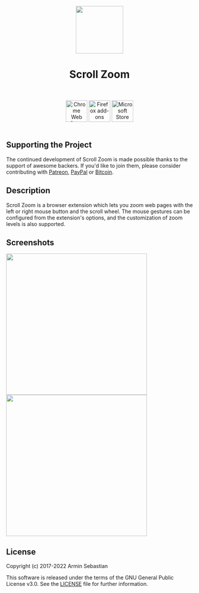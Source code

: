 <p align="center"><img width="128" height="128" src="https://i.imgur.com/W61y3SQ.png"></p>
<h1 align="center">Scroll Zoom</h1>

<p align="center">
  </br></br>
  <a href="https://chrome.google.com/webstore/detail/ccfomhdaagemnbhbpminjoggkbglmcgb">
    <img height="58" src="https://i.imgur.com/K9Yh8G9.png" alt="Chrome Web Store"></a>
  <a href="https://addons.mozilla.org/en-US/firefox/addon/scroll-zoom/">
    <img height="58" src="https://i.imgur.com/2jJOtTI.png" alt="Firefox add-ons"></a>
  <a href="https://microsoftedge.microsoft.com/addons/detail/pafomddlmihbmamkddcolihjafncmigm">
    <img height="58" src="https://i.imgur.com/es2YFRA.png" alt="Microsoft Store"></a>
  </br></br>
</p>

## Supporting the Project

The continued development of Scroll Zoom is made possible
thanks to the support of awesome backers. If you'd like to join them,
please consider contributing with
[Patreon](https://armin.dev/go/patreon?pr=scroll-zoom&src=repo),
[PayPal](https://armin.dev/go/paypal?pr=scroll-zoom&src=repo) or
[Bitcoin](https://armin.dev/go/bitcoin?pr=scroll-zoom&src=repo).

## Description

Scroll Zoom is a browser extension which lets you zoom web pages
with the left or right mouse button and the scroll wheel.
The mouse gestures can be configured from the extension's options,
and the customization of zoom levels is also supported.

## Screenshots

<p>
  <picture>
    <source srcset="https://i.imgur.com/Rc0uVsv.png" media="(prefers-color-scheme: dark)">
    <img width="380" src="https://i.imgur.com/7vxBiJJ.png">
  </picture>
  <picture>
    <source srcset="https://i.imgur.com/nY3bCXC.png" media="(prefers-color-scheme: dark)">
    <img width="380" src="https://i.imgur.com/EI4GKH0.png">
  </picture>
</p>

## License

Copyright (c) 2017-2022 Armin Sebastian

This software is released under the terms of the GNU General Public License v3.0.
See the [LICENSE](LICENSE) file for further information.
